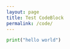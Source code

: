 ```yaml
---
layout: page
title: Test CodeBlock
permalink: /code/
---
```


``` python
print("hello world")
```
